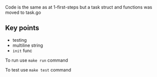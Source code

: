 Code is the same as at 1-first-steps but a task struct and functions was moved to task.go

## Key points
* testing
* multiline string
* `init` func

To run use `make run` command

To test use `make test` command

